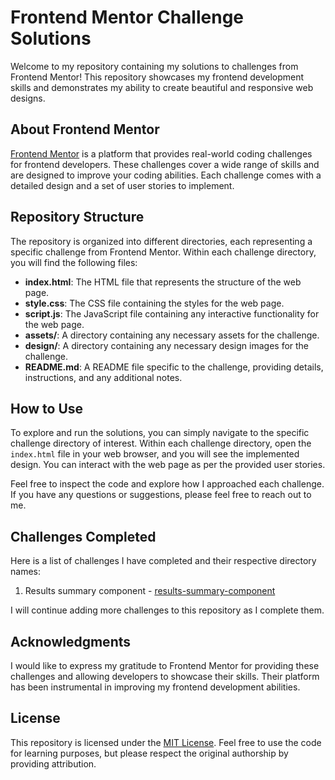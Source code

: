 # Frontend Mentor Challenge Solutions

Welcome to my repository containing my solutions to challenges from Frontend Mentor! This repository showcases my frontend development skills and demonstrates my ability to create beautiful and responsive web designs.

## About Frontend Mentor

[Frontend Mentor](https://www.frontendmentor.io/) is a platform that provides real-world coding challenges for frontend developers. These challenges cover a wide range of skills and are designed to improve your coding abilities. Each challenge comes with a detailed design and a set of user stories to implement.

## Repository Structure

The repository is organized into different directories, each representing a specific challenge from Frontend Mentor. Within each challenge directory, you will find the following files:

- **index.html**: The HTML file that represents the structure of the web page.
- **style.css**: The CSS file containing the styles for the web page.
- **script.js**: The JavaScript file containing any interactive functionality for the web page.
- **assets/**: A directory containing any necessary assets for the challenge.
- **design/**: A directory containing any necessary design images for the challenge.
- **README.md**: A README file specific to the challenge, providing details, instructions, and any additional notes.

## How to Use

To explore and run the solutions, you can simply navigate to the specific challenge directory of interest. Within each challenge directory, open the `index.html` file in your web browser, and you will see the implemented design. You can interact with the web page as per the provided user stories.

Feel free to inspect the code and explore how I approached each challenge. If you have any questions or suggestions, please feel free to reach out to me.

## Challenges Completed

Here is a list of challenges I have completed and their respective directory names:

1. Results summary component - [results-summary-component](https://github.com/kkfergie22/frontendmentor-challenges/tree/main/results-summary-component)

I will continue adding more challenges to this repository as I complete them.

## Acknowledgments

I would like to express my gratitude to Frontend Mentor for providing these challenges and allowing developers to showcase their skills. Their platform has been instrumental in improving my frontend development abilities.

## License

This repository is licensed under the [MIT License](LICENSE.md). Feel free to use the code for learning purposes, but please respect the original authorship by providing attribution.
